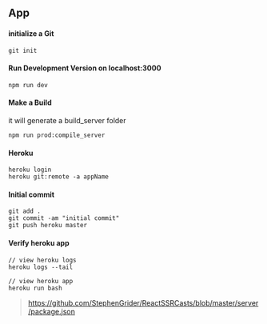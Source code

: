 ## App

#### initialize a Git
<pre><code>git init</code></pre>

#### Run Development Version on localhost:3000
<pre><code>npm run dev</code></pre>

#### Make a Build 
it will generate a build_server folder
<pre><code>npm run prod:compile_server</code></pre>



#### Heroku
<pre><code>heroku login
heroku git:remote -a appName</code></pre>

#### Initial commit
<pre><code>git add .
git commit -am "initial commit"
git push heroku master</code></pre>

#### Verify heroku app

<pre><code>// view heroku logs
heroku logs --tail

// view heroku app
heroku run bash
</code></pre>

>https://github.com/StephenGrider/ReactSSRCasts/blob/master/server/package.json